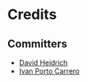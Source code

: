 # Credits

## Committers
- [David Heidrich](http://github.com/BowlingX)
- [Ivan Porto Carrero](http://flanders.co.nz/)



